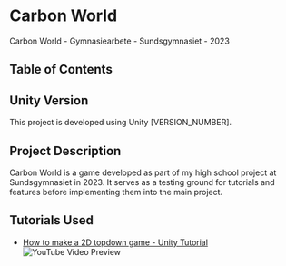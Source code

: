 # Carbon World
 Carbon World - Gymnasiearbete - Sundsgymnasiet - 2023 

## Table of Contents 
## Unity Version
This project is developed using Unity [VERSION_NUMBER].

## Project Description
Carbon World is a game developed as part of my high school project at Sundsgymnasiet in 2023. It serves as a testing ground for tutorials and features before implementing them into the main project.


## Tutorials Used
- [How to make a 2D topdown game - Unity Tutorial](https://www.youtube.com/watch?v=7iYWpzL9GkM)
    ![YouTube Video Preview](https://img.youtube.com/vi/7iYWpzL9GkM/maxresdefault.jpg)


